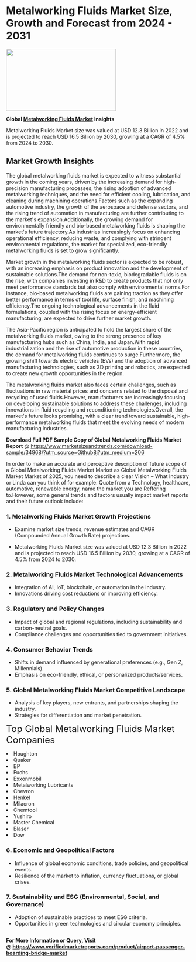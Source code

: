 <H1>Metalworking Fluids Market Size, Growth and Forecast from 2024 - 2031</H1><img class="aligncenter size-medium wp-image-584254" src="https://thirdeyenews.in/wp-content/uploads/2024/09/Global-Market-Research-300x168.jpeg" alt="" width="300" height="168" /><p><strong>Global&nbsp;<a href="https://www.marketsizeandtrends.com/download-sample/34968/?utm_source=Github8j?utm_medium=206">Metalworking Fluids Market</a> Insights</strong></p><p>Metalworking Fluids Market size was valued at USD 12.3 Billion in 2022 and is projected to reach USD 16.5 Billion by 2030, growing at a CAGR of 4.5% from 2024 to 2030.</p><p><h2>Market Growth Insights</h2> <p>The global metalworking fluids market is expected to witness substantial growth in the coming years, driven by the increasing demand for high-precision manufacturing processes, the rising adoption of advanced metalworking techniques, and the need for efficient cooling, lubrication, and cleaning during machining operations.Factors such as the expanding automotive industry, the growth of the aerospace and defense sectors, and the rising trend of automation in manufacturing are further contributing to the market's expansion.Additionally, the growing demand for environmentally friendly and bio-based metalworking fluids is shaping the market's future trajectory.As industries increasingly focus on enhancing operational efficiency, reducing waste, and complying with stringent environmental regulations, the market for specialized, eco-friendly metalworking fluids is set to grow significantly.</p> <p>Market growth in the metalworking fluids sector is expected to be robust, with an increasing emphasis on product innovation and the development of sustainable solutions.The demand for non-toxic, biodegradable fluids is on the rise, with companies investing in R&D to create products that not only meet performance standards but also comply with environmental norms.For instance, bio-based metalworking fluids are gaining traction as they offer better performance in terms of tool life, surface finish, and machining efficiency.The ongoing technological advancements in the fluid formulations, coupled with the rising focus on energy-efficient manufacturing, are expected to drive further market growth.</p> <p>The Asia-Pacific region is anticipated to hold the largest share of the metalworking fluids market, owing to the strong presence of key manufacturing hubs such as China, India, and Japan.With rapid industrialization and the rise of automotive production in these countries, the demand for metalworking fluids continues to surge.Furthermore, the growing shift towards electric vehicles (EVs) and the adoption of advanced manufacturing technologies, such as 3D printing and robotics, are expected to create new growth opportunities in the region.</p> <p>The metalworking fluids market also faces certain challenges, such as fluctuations in raw material prices and concerns related to the disposal and recycling of used fluids.However, manufacturers are increasingly focusing on developing sustainable solutions to address these challenges, including innovations in fluid recycling and reconditioning technologies.Overall, the market's future looks promising, with a clear trend toward sustainable, high-performance metalworking fluids that meet the evolving needs of modern manufacturing industries.</p> <p><span class=""><strong>Download Full PDF Sample Copy of Global Metalworking Fluids Market Report</strong> @ <a href="https://www.marketsizeandtrends.com/download-sample/34968/?utm_source=Github8j?utm_medium=206" target="_blank">https://www.marketsizeandtrends.com/download-sample/34968/?utm_source=Github8j?utm_medium=206</a></span></p><p>In order to make an accurate and perceptive description of future scope of a Global&nbsp;Metalworking Fluids Market Market as Global&nbsp;Metalworking Fluids Market Market of 2025, you need to describe a clear Vision &ndash; What Industry or Linda can you think of for example: Quote from a Technology, healthcare, automotive, renewable energy, name the market you are Reffering to.However, some general trends and factors usually impact market reports and their future outlook include:</p><h3>1.&nbsp;<strong>Metalworking Fluids Market Growth Projections</strong></h3><ul><li>Examine market size trends, revenue estimates and CAGR (Compounded Annual Growth Rate) projections.</li><li><p>Metalworking Fluids Market size was valued at USD 12.3 Billion in 2022 and is projected to reach USD 16.5 Billion by 2030, growing at a CAGR of 4.5% from 2024 to 2030.</p></li></ul><h3>2.&nbsp;<strong>Metalworking Fluids Market Technological Advancements</strong></h3><ul><li>Integration of AI, IoT, blockchain, or automation in the industry.</li><li>Innovations driving cost reductions or improving efficiency.</li></ul><h3>3.&nbsp;<strong>Regulatory and Policy Changes</strong></h3><ul><li>Impact of global and regional regulations, including sustainability and carbon-neutral goals.</li><li>Compliance challenges and opportunities tied to government initiatives.</li></ul><h3>4.&nbsp;<strong>Consumer Behavior Trends</strong></h3><ul><li>Shifts in demand influenced by generational preferences (e.g., Gen Z, Millennials).</li><li>Emphasis on eco-friendly, ethical, or personalized products/services.</li></ul><h3>5.&nbsp;<strong>Global Metalworking Fluids Market Competitive Landscape</strong></h3><ul><li>Analysis of key players, new entrants, and partnerships shaping the industry.</li><li>Strategies for differentiation and market penetration.</li></ul><p data-pm-slice="1 1 []"><span style="color: inherit; font-family: inherit; font-size: 25px;">Top Global Metalworking Fluids Market Companies</span></p><div class="" data-test-id=""><p><li>Houghton</li><li> Quaker</li><li> BP</li><li> Fuchs</li><li> Exxonmobil</li><li> Metalworking Lubricants</li><li> Chevron</li><li> Henkel</li><li> Milacron</li><li> Chemtool</li><li> Yushiro</li><li> Master Chemical</li><li> Blaser</li><li> Dow</li></p></div><h3>6.&nbsp;<strong>Economic and Geopolitical Factors</strong></h3><ul><li>Influence of global economic conditions, trade policies, and geopolitical events.</li><li>Resilience of the market to inflation, currency fluctuations, or global crises.</li></ul><h3>7.&nbsp;<strong>Sustainability and ESG (Environmental, Social, and Governance)</strong></h3><ul><li>Adoption of sustainable practices to meet ESG criteria.</li><li>Opportunities in green technologies and circular economy principles.</li></ul><h2><strong style="font-size: 14px;">For More Information or Query, Visit @&nbsp;</strong><a style="background-color: #ffffff; font-size: 14px;" href="https://www.marketsizeandtrends.com/report/metalworking-fluids-market/" target="_blank">https://www.verifiedmarketreports.com/product/airport-passenger-boarding-bridge-market</a></h2>